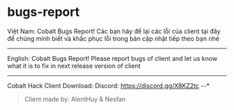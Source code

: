 # bugs-report
Việt Nam:
Cobalt Bugs Report! Các bạn hãy để lại các lỗi của client tại đây để chúng mình biết và khắc phục lỗi 
trong bản cập nhật tiếp theo bạn nhé
***
English:
Cobalt Bugs Report! Please report bugs of client and let us know what it is to fix in next release version of 
client
***
Cobalt Hack Client Download:
Discord: https://discord.gg/X8KZ2tc
*-*-*
>Client made by: AlentHuy & Nesfan

